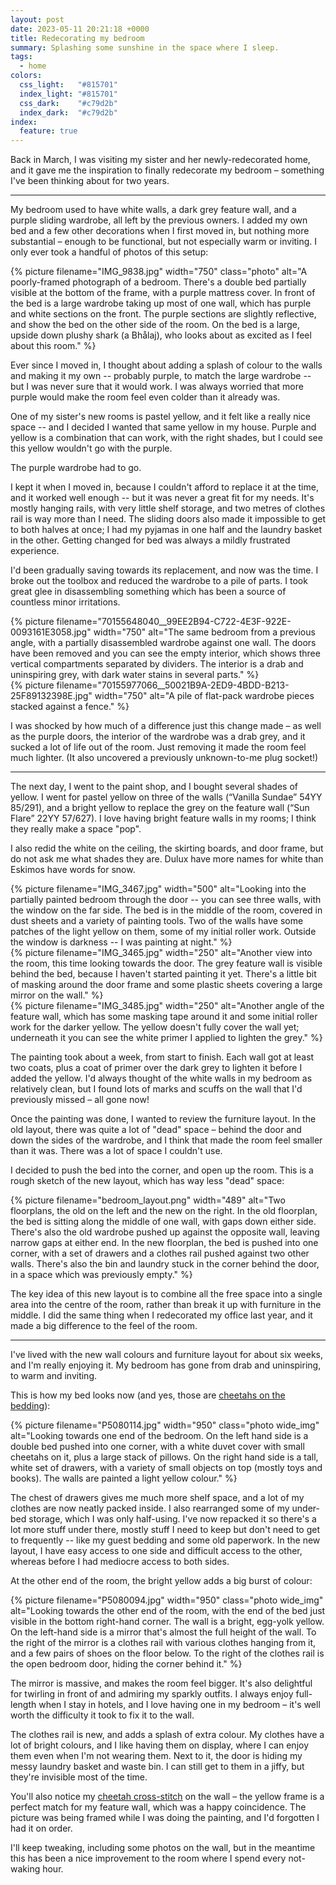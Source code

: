 ```yaml
---
layout: post
date: 2023-05-11 20:21:18 +0000
title: Redecorating my bedroom
summary: Splashing some sunshine in the space where I sleep.
tags:
  - home
colors:
  css_light:   "#815701"
  index_light: "#815701"
  css_dark:    "#c79d2b"
  index_dark:  "#c79d2b"
index:
  feature: true
---
```


Back in March, I was visiting my sister and her newly-redecorated home, and it gave me the inspiration to finally redecorate my bedroom – something I've been thinking about for two years.

---

My bedroom used to have white walls, a dark grey feature wall, and a purple sliding wardrobe, all left by the previous owners.
I added my own bed and a few other decorations when I first moved in, but nothing more substantial – enough to be functional, but not especially warm or inviting.
I only ever took a handful of photos of this setup:

{%
  picture
  filename="IMG_9838.jpg"
  width="750"
  class="photo"
  alt="A poorly-framed photograph of a bedroom. There's a double bed partially visible at the bottom of the frame, with a purple mattress cover. In front of the bed is a large wardrobe taking up most of one wall, which has purple and white sections on the front. The purple sections are slightly reflective, and show the bed on the other side of the room. On the bed is a large, upside down plushy shark (a Bhålaj), who looks about as excited as I feel about this room."
%}

Ever since I moved in, I thought about adding a splash of colour to the walls and making it my own -- probably purple, to match the large wardrobe -- but I was never sure that it would work.
I was always worried that more purple would make the room feel even colder than it already was.

One of my sister's new rooms is pastel yellow, and it felt like a really nice space -- and I decided I wanted that same yellow in my house.
Purple and yellow is a combination that can work, with the right shades, but I could see this yellow wouldn't go with the purple.

The purple wardrobe had to go.

I kept it when I moved in, because I couldn't afford to replace it at the time, and it worked well enough -- but it was never a great fit for my needs.
It's mostly hanging rails, with very little shelf storage, and two metres of clothes rail is way more than I need.
The sliding doors also made it impossible to get to both halves at once; I had my pyjamas in one half and the laundry basket in the other.
Getting changed for bed was always a mildly frustrated experience.

I'd been gradually saving towards its replacement, and now was the time.
I broke out the toolbox and reduced the wardrobe to a pile of parts.
I took great glee in disassembling something which has been a source of countless minor irritations.

<style type="x-text/scss">
  #wardrobe {
    display: grid;
    grid-template-columns: auto auto;
    grid-gap: var(--grid-gap);
  }

  @media screen and (max-width: 500px) {
    #wardrobe {
      grid-template-columns: auto;
    }
  }
</style>

<div id="wardrobe" class="photo">
  <div>
    {%
      picture
      filename="70155648040__99EE2B94-C722-4E3F-922E-0093161E3058.jpg"
      width="750"
      alt="The same bedroom from a previous angle, with a partially disassembled wardrobe against one wall. The doors have been removed and you can see the empty interior, which shows three vertical compartments separated by dividers. The interior is a drab and uninspiring grey, with dark water stains in several parts."
    %}
  </div>
  <div>
    {%
      picture
      filename="70155977066__50021B9A-2ED9-4BDD-B213-25F89132398E.jpg"
      width="750"
      alt="A pile of flat-pack wardrobe pieces stacked against a fence."
    %}
  </div>
</div>

I was shocked by how much of a difference just this change made – as well as the purple doors, the interior of the wardrobe was a drab grey, and it sucked a lot of life out of the room.
Just removing it made the room feel much lighter.
(It also uncovered a previously unknown-to-me plug socket!)

---

The next day, I went to the paint shop, and I bought several shades of yellow.
I went for pastel yellow on three of the walls (“Vanilla Sundae” 54YY 85/291), and a bright yellow to replace the grey on the feature wall (“Sun Flare” 22YY 57/627).
I love having bright feature walls in my rooms; I think they really make a space "pop".

I also redid the white on the ceiling, the skirting boards, and door frame, but do not ask me what shades they are.
Dulux have more names for white than Eskimos have words for snow.

<style type="x-text/scss">
  @use "mixins.scss" as *;

  #painting {
    @include three_part_grid()
  }
</style>

<div id="painting" class="photo">
  <div>
    {%
      picture
      filename="IMG_3467.jpg"
      width="500"
      alt="Looking into the partially painted bedroom through the door -- you can see three walls, with the window on the far side. The bed is in the middle of the room, covered in dust sheets and a variety of painting tools. Two of the walls have some patches of the light yellow on them, some of my initial roller work. Outside the window is darkness -- I was painting at night."
    %}
  </div>
  <div>
    {%
      picture
      filename="IMG_3465.jpg"
      width="250"
      alt="Another view into the room, this time looking towards the door. The grey feature wall is visible behind the bed, because I haven't started painting it yet. There's a little bit of masking around the door frame and some plastic sheets covering a large mirror on the wall."
    %}
  </div>
  <div>
    {%
      picture
      filename="IMG_3485.jpg"
      width="250"
      alt="Another angle of the feature wall, which has some masking tape around it and some initial roller work for the darker yellow. The yellow doesn't fully cover the wall yet; underneath it you can see the white primer I applied to lighten the grey."
    %}
  </div>
</div>

The painting took about a week, from start to finish.
Each wall got at least two coats, plus a coat of primer over the dark grey to lighten it before I added the yellow.
I'd always thought of the white walls in my bedroom as relatively clean, but I found lots of marks and scuffs on the wall that I'd previously missed – all gone now!

Once the painting was done, I wanted to review the furniture layout.
In the old layout, there was quite a lot of "dead" space – behind the door and down the sides of the wardrobe, and I think that made the room feel smaller than it was.
There was a lot of space I couldn't use.

I decided to push the bed into the corner, and open up the room.
This is a rough sketch of the new layout, which has way less "dead" space:

{%
  picture
  filename="bedroom_layout.png"
  width="489"
  alt="Two floorplans, the old on the left and the new on the right. In the old floorplan, the bed is sitting along the middle of one wall, with gaps down either side. There's also the old wardrobe pushed up against the opposite wall, leaving narrow gaps at either end. In the new floorplan, the bed is pushed into one corner, with a set of drawers and a clothes rail pushed against two other walls. There's also the bin and laundry stuck in the corner behind the door, in a space which was previously empty."
%}

The key idea of this new layout is to combine all the free space into a single area into the centre of the room, rather than break it up with furniture in the middle.
I did the same thing when I redecorated my office last year, and it made a big difference to the feel of the room.

---

I've lived with the new wall colours and furniture layout for about six weeks, and I'm really enjoying it.
My bedroom has gone from drab and uninspiring, to warm and inviting.

This is how my bed looks now (and yes, those are [cheetahs on the bedding](/2023/cats-cross-stitch-and-copyright/)):

{%
  picture
  filename="P5080114.jpg"
  width="950"
  class="photo wide_img"
  alt="Looking towards one end of the bedroom. On the left hand side is a double bed pushed into one corner, with a white duvet cover with small cheetahs on it, plus a large stack of pillows. On the right hand side is a tall, white set of drawers, with a variety of small objects on top (mostly toys and books). The walls are painted a light yellow colour."
%}

The chest of drawers gives me much more shelf space, and a lot of my clothes are now neatly packed inside.
I also rearranged some of my under-bed storage, which I was only half-using.
I've now repacked it so there's a lot more stuff under there, mostly stuff I need to keep but don't need to get to frequently -- like my guest bedding and some old paperwork.
In the new layout, I have easy access to one side and difficult access to the other, whereas before I had mediocre access to both sides.

At the other end of the room, the bright yellow adds a big burst of colour:

{%
  picture
  filename="P5080094.jpg"
  width="950"
  class="photo wide_img"
  alt="Looking towards the other end of the room, with the end of the bed just visible in the bottom right-hand corner. The wall is a bright, egg-yolk yellow. On the left-hand side is a mirror that's almost the full height of the wall. To the right of the mirror is a clothes rail with various clothes hanging from it, and a few pairs of shoes on the floor below. To the right of the clothes rail is the open bedroom door, hiding the corner behind it."
%}

The mirror is massive, and makes the room feel bigger.
It's also delightful for twirling in front of and admiring my sparkly outfits.
I always enjoy full-length when I stay in hotels, and I love having one in my bedroom – it's well worth the difficulty it took to fix it to the wall.

The clothes rail is new, and adds a splash of extra colour.
My clothes have a lot of bright colours, and I like having them on display, where I can enjoy them even when I'm not wearing them.
Next to it, the door is hiding my messy laundry basket and waste bin.
I can still get to them in a jiffy, but they're invisible most of the time.

You'll also notice my [cheetah cross-stitch](/2023/cats-cross-stitch-and-copyright/) on the wall – the yellow frame is a perfect match for my feature wall, which was a happy coincidence.
The picture was being framed while I was doing the painting, and I'd forgotten I had it on order.

I'll keep tweaking, including some photos on the wall, but in the meantime this has been a nice improvement to the room where I spend every not-waking hour.
